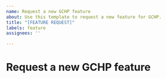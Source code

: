 ```yaml
---
name: Request a new GCHP feature
about: Use this template to request a new feature for GCHP.
title: "[FEATURE REQUEST]"
labels: feature
assignees: ''

---
```


# Request a new GCHP feature
<!--- STOP!  BEFORE YOU SUBMIT THIS ISSUE, PLEASE READ THE FOLLOWING: -->
<!--- --> 
<!--- 1. Only post a GCHP feature request in this issue.
<!--- To instead create a feature request for GEOS-Chem or HEMCO, please use these links: -->
<!--- https://github.com/geoschem/geos-chem/issues -->
<!--- https://github.com/geoschem/hemco/issues -->
<!--- --->
